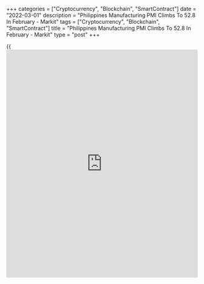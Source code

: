 +++
categories = ["Cryptocurrency", "Blockchain", "SmartContract"]
date = "2022-03-01"
description = "Philippines Manufacturing PMI Climbs To 52.8 In February - Markit"
tags = ["Cryptocurrency", "Blockchain", "SmartContract"]
title = "Philippines Manufacturing PMI Climbs To 52.8 In February - Markit"
type = "post"
+++

{{<iframe id="large-banner" src="https://www.bounty.group/#slide=13.0" width="100%" height="600" scrolling="no" style="border: 0px solid rgb(216, 221, 230); border-radius: 3px;">}}

The manufacturing sector in the Philippines bounced back into expansion
territory in February, the latest survey from Markit Economics showed on
Tuesday with a manufacturing PMI score of 52.8.

That's up from the boom-or-bust line of 50 that separates expansion from
contraction.

The latest result signaled a resumption of growth in the Philippines
manufacturing sector and indicated the strongest improvement in the
[health][1] of the sector since December 2018. Growth was centered on
expansions in both output and new orders with the rate of increase in
the former the quickest for over three years.

Firms mentioned that the relaxations of some pandemic restrictions and
wider material availability prompted the increase in production. New
orders, meanwhile, rose sharply with panel comments overwhelmingly
mentioning improvements in the domestic demand environment. Exports also
rose during the month, bringing an end to four successive months of
contraction.

For comments and feedback [contact](https://www.playgroundfx.com/contact/): editorial@rtt[news](https://www.letsplayfx.com/blog/forex-news-website/).com

[Economic News][2]

 **What parts of the world are seeing the best (and worst) economic
performances lately? Click[here][3] to check out our [Econ Scorecard][3]
and find out! See up-to-the-moment [ranking](https://www.playgroundfx.com/blog/crypto-exchange-ranking/)s for the best and worst
performers in [GDP][4], [unemployment rate][5], [inflation][6] and much
more.**

   1. www.rtt[news](https://www.letsplayfx.com/blog/forex-news-website/).com/Content/Health.aspx
   2. www.rtt[news](https://www.letsplayfx.com/blog/forex-news-website/).com/Content/EconomicNews.aspx
   3. www.rtt[news](https://www.letsplayfx.com/blog/forex-news-website/).com/economic-scorecard/world-rank/industrial-production/highest-performance.aspx
   4. www.rtt[news](https://www.letsplayfx.com/blog/forex-news-website/).com/economic-scorecard/world-rank/GDP/highest-performance.aspx
   5. www.rtt[news](https://www.letsplayfx.com/blog/forex-news-website/).com/economic-scorecard/world-rank/unemployment-rate/lowest-performance.aspx
   6. www.rtt[news](https://www.letsplayfx.com/blog/forex-news-website/).com/economic-scorecard/world-rank/CPI/highest-performance.aspx